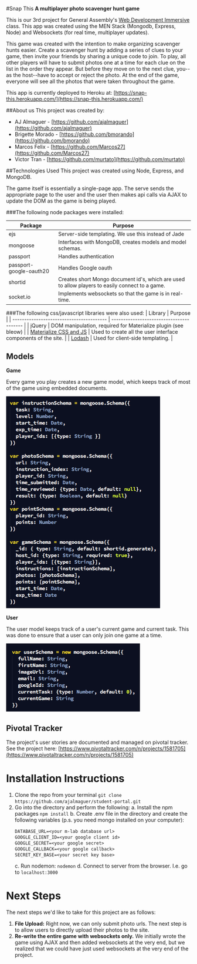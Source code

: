 #Snap This
**A multiplayer photo scavenger hunt game**

This is our 3rd project for General Assembly's [Web Development Immersive](https://generalassemb.ly/education/web-development-immersive) class. This app was created using the MEN Stack (Mongodb, Express, Node) and Websockets (for real time, multiplayer updates).

This game was created with the intention to make organizing scavenger hunts easier. Create a scavenger hunt by adding a series of clues to your game, then invite your friends by sharing a unique code to join. To play, all other players will have to submit photos one at a time for each clue on the list in the order they appear. But before they move on to the next clue, you--as the host--have to accept or reject the photo. At the end of the game, everyone will see all the photos that were taken throughout the game.

This app is currently deployed to Heroku at: [https://snap-this.herokuapp.com/](https://snap-this.herokuapp.com/)

##About us
This project was created by:

- AJ Almaguer - [https://github.com/ajalmaguer](https://github.com/ajalmaguer)
- Brigette Morado - [https://github.com/bmorando](https://github.com/bmorando)
- Marcos Felix - [https://github.com/Marcos27](https://github.com/Marcos27)
- Victor Tran - [https://github.com/murtato](https://github.com/murtato)

##Technologies Used
This project was created using Node, Express, and MongoDB.

The game itself is essentially a single-page app. The serve sends the appropriate page to the user and the user then makes api calls via AJAX to update the DOM as the game is being played.


###The following node packages were installed:

| Package                 | Purpose                                  |
| ----------------------- | ---------------------------------------- |
| ejs                     | Server-side templating. We use this instead of Jade |
| mongoose                | Interfaces with MongoDB, creates models and model schemas. |
| passport                | Handles authentication                   |
| passport-google-oauth20 | Handles Google oauth                     |
| shortid                 | Creates short Mongo document id's, which are used to allow players to easily connect to a game. |
| socket.io               | Implements websockets so that the game is in real-time. |


###The following css/javascript libraries were also used:
| Library                                  | Purpose                                  |
| ---------------------------------------- | ---------------------------------------- |
| jQuery                                   | DOM manipulation, required for Materialize plugin (see bleow) |
| [Materialize CSS and JS](http://materializecss.com/) | Used to create all the user interface components of the site. |
| [Lodash](https://lodash.com/)            | Used for client-side templating.         |


Models
-----------------------------

**Game**

Every game you play creates a new game model, which keeps track of most of the game using embedded documents. 

![game](readme-imgs/game.png)

**User**

The user model keeps track of a user's current game and current task. This was done to ensure that a user can only join one game at a time.

![user](readme-imgs/user.png)




Pivotal Tracker
------------------------------

The project's user stories are documented and managed on pivotal tracker. See the project here: [https://www.pivotaltracker.com/n/projects/1581705](https://www.pivotaltracker.com/n/projects/1581705)


Installation Instructions
==========================
1. Clone the repo from your terminal `git clone https://github.com/ajalmaguer/student-portal.git`
2. Go into the directory and perform the following:
   a. Install the npm packages `npm install`
   b. Create .env file in the directory and create the following variables (p.s. you need mongo installed on your computer):
   ```shell
   DATABASE_URL=<your m-lab database url>
   GOOGLE_CLIENT_ID=<your google client id>
   GOOGLE_SECRET=<your google secret>
   GOOGLE_CALLBACK=<your google callback>
   SECRET_KEY_BASE=<your secret key base>

   ```
   c. Run nodemon: `nodemon`
   d. Connect to server from the browser. I.e. go to `localhost:3000`





Next Steps
=================
The next steps we'd like to take for this project are as follows:
1. **File Upload:** Right now, we can only submit photo urls. The next step is to allow users to directly upload their photos to the site.
2. **Re-write the entire game with websockets only.** We initially wrote the game using AJAX and then added websockets at the very end, but we realized that we could have just used websockets at the very end of the project.
